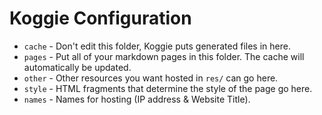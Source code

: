# Koggie Configuration
- `cache` - Don't edit this folder, Koggie puts generated files in here.
- `pages` - Put all of your markdown pages in this folder.  The cache will automatically be updated.
- `other` - Other resources you want hosted in `res/` can go here.
- `style` - HTML fragments that determine the style of the page go here.
- `names` - Names for hosting (IP address & Website Title).
